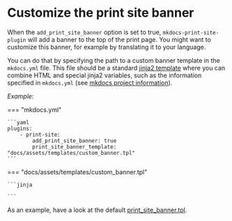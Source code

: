# Customize the print site banner

When the `add_print_site_banner` option is set to true, `mkdocs-print-site-plugin` will add a banner to the top of the print page. You might want to customize this banner, for example by translating it to your language.

You can do that by specifying the path to a custom banner template in the `mkdocs.yml` file. This file should be a standard [jinja2 template](https://jinja.palletsprojects.com/en/2.11.x/templates/) where you can combine HTML and special jinja2 variables, such as the information specified in `mkdocs.yml` (see [mkdocs project information](https://www.mkdocs.org/user-guide/configuration/#project-information)).

_Example_:

=== "mkdocs.yml"

    ```yaml
    plugins:
        - print-site:
            add_print_site_banner: true
            print_site_banner_template: "docs/assets/templates/custom_banner.tpl"
    ```

=== "docs/assets/templates/custom_banner.tpl"

    ```jinja
    
    ```

As an example, have a look at the default [print_site_banner.tpl](https://github.com/timvink/mkdocs-print-site-plugin/tree/master/mkdocs_print_site_plugin/templates/print_site_banner.tpl).

